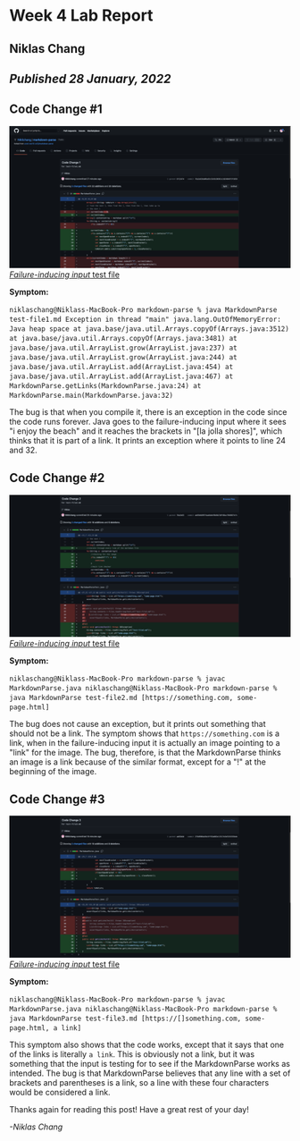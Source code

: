 # Week 4 Lab Report
## Niklas Chang
## *Published 28 January, 2022*
## Code Change #1
![Change 1](CodeChange1.png)
[*Failure-inducing input* test file](https://github.com/Niklichang/markdown-parse/blob/276d9904a56e3ff63a602e11517e3e5331555bde/test-file1.md)

**Symptom:**

`niklaschang@Niklass-MacBook-Pro markdown-parse % java MarkdownParse test-file1.md
Exception in thread "main" java.lang.OutOfMemoryError: Java heap space
        at java.base/java.util.Arrays.copyOf(Arrays.java:3512)
        at java.base/java.util.Arrays.copyOf(Arrays.java:3481)
        at java.base/java.util.ArrayList.grow(ArrayList.java:237)
        at java.base/java.util.ArrayList.grow(ArrayList.java:244)
        at java.base/java.util.ArrayList.add(ArrayList.java:454)
        at java.base/java.util.ArrayList.add(ArrayList.java:467)
        at MarkdownParse.getLinks(MarkdownParse.java:24)
        at MarkdownParse.main(MarkdownParse.java:32)`

The bug is that when you compile it, there is an exception in the code since the code runs forever. Java goes to the failure-inducing input where it sees "i enjoy the beach" and it reaches the brackets in "[la jolla shores]", which thinks that it is part of a link. It prints an exception where it points to line 24 and 32. 
## Code Change #2
![Change 2](CodeChange2.png)
[*Failure-inducing input* test file](https://github.com/Niklichang/markdown-parse/blob/276d9904a56e3ff63a602e11517e3e5331555bde/test-file2.md)

**Symptom:**

`niklaschang@Niklass-MacBook-Pro markdown-parse % javac MarkdownParse.java
niklaschang@Niklass-MacBook-Pro markdown-parse % java MarkdownParse test-file2.md
[https://something.com, some-page.html]`

The bug does not cause an exception, but it prints out something that should not be a link. The symptom shows that `https://something.com` is a link, when in the failure-inducing input it is actually an image pointing to a "link" for the image. The bug, therefore, is that the MarkdownParse thinks an image is a link because of the similar format, except for a "!" at the beginning of the image. 
## Code Change #3
![Change 3](CodeChange3.png)
[*Failure-inducing input* test file](https://github.com/Niklichang/markdown-parse/blob/276d9904a56e3ff63a602e11517e3e5331555bde/test-file3.md)

**Symptom:**

`niklaschang@Niklass-MacBook-Pro markdown-parse % javac MarkdownParse.java
niklaschang@Niklass-MacBook-Pro markdown-parse % java MarkdownParse test-file3.md
[https://[]something.com, some-page.html, a link]`

This symptom also shows that the code works, except that it says that one of the links is literally `a link`. This is obviously not a link, but it was something that the input is testing for to see if the MarkdownParse works as intended. The bug is that MarkdownParse believes that any line with a set of brackets and parentheses is a link, so a line with these four characters would be considered a link.

Thanks again for reading this post! Have a great rest of your day!

*-Niklas Chang*